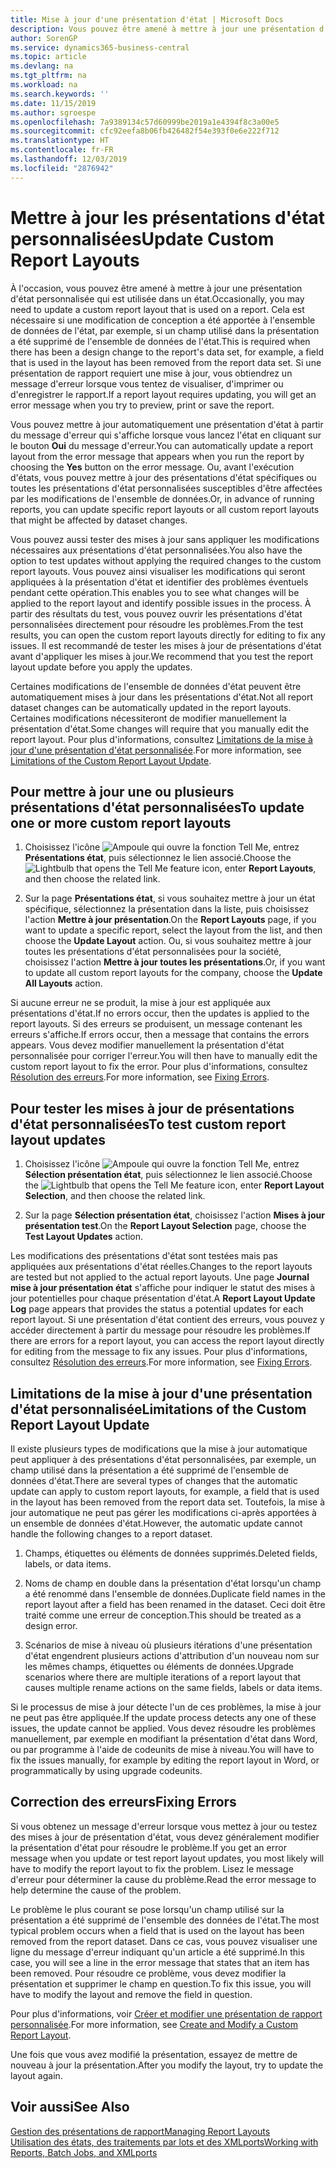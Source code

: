 ```yaml
---
title: Mise à jour d'une présentation d'état | Microsoft Docs
description: Vous pouvez être amené à mettre à jour une présentation d'état personnalisée qui est utilisée dans un état. Cela est nécessaire si une modification de conception a été apportée à l'ensemble de données de l'état, par exemple, si un champ utilisé dans la présentation a été supprimé de l'ensemble de données de l'état.
author: SorenGP
ms.service: dynamics365-business-central
ms.topic: article
ms.devlang: na
ms.tgt_pltfrm: na
ms.workload: na
ms.search.keywords: ''
ms.date: 11/15/2019
ms.author: sgroespe
ms.openlocfilehash: 7a9389134c57d60999be2019a1e4394f8c3a00e5
ms.sourcegitcommit: cfc92eefa8b06fb426482f54e393f0e6e222f712
ms.translationtype: HT
ms.contentlocale: fr-FR
ms.lasthandoff: 12/03/2019
ms.locfileid: "2876942"
---
```

# <a name="update-custom-report-layouts"></a><span data-ttu-id="b4d4e-104">Mettre à jour les présentations d'état personnalisées</span><span class="sxs-lookup"><span data-stu-id="b4d4e-104">Update Custom Report Layouts</span></span>
<span data-ttu-id="b4d4e-105">À l'occasion, vous pouvez être amené à mettre à jour une présentation d'état personnalisée qui est utilisée dans un état.</span><span class="sxs-lookup"><span data-stu-id="b4d4e-105">Occasionally, you may need to update a custom report layout that is used on a report.</span></span> <span data-ttu-id="b4d4e-106">Cela est nécessaire si une modification de conception a été apportée à l'ensemble de données de l'état, par exemple, si un champ utilisé dans la présentation a été supprimé de l'ensemble de données de l'état.</span><span class="sxs-lookup"><span data-stu-id="b4d4e-106">This is required when there has been a design change to the report's data set, for example, a field that is used in the layout has been removed from the report data set.</span></span> <span data-ttu-id="b4d4e-107">Si une présentation de rapport requiert une mise à jour, vous obtiendrez un message d'erreur lorsque vous tentez de visualiser, d'imprimer ou d'enregistrer le rapport.</span><span class="sxs-lookup"><span data-stu-id="b4d4e-107">If a report layout requires updating, you will get an error message when you try to preview, print or save the report.</span></span>  

<span data-ttu-id="b4d4e-108">Vous pouvez mettre à jour automatiquement une présentation d'état à partir du message d'erreur qui s'affiche lorsque vous lancez l'état en cliquant sur le bouton **Oui** du message d'erreur.</span><span class="sxs-lookup"><span data-stu-id="b4d4e-108">You can automatically update a report layout from the error message that appears when you run the report by choosing the **Yes** button on the error message.</span></span> <span data-ttu-id="b4d4e-109">Ou, avant l'exécution d'états, vous pouvez mettre à jour des présentations d'état spécifiques ou toutes les présentations d'état personnalisées susceptibles d'être affectées par les modifications de l'ensemble de données.</span><span class="sxs-lookup"><span data-stu-id="b4d4e-109">Or, in advance of running reports, you can update specific report layouts or all custom report layouts that might be affected by dataset changes.</span></span>  

<span data-ttu-id="b4d4e-110">Vous pouvez aussi tester des mises à jour sans appliquer les modifications nécessaires aux présentations d'état personnalisées.</span><span class="sxs-lookup"><span data-stu-id="b4d4e-110">You also have the option to test updates without applying the required changes to the custom report layouts.</span></span> <span data-ttu-id="b4d4e-111">Vous pouvez ainsi visualiser les modifications qui seront appliquées à la présentation d'état et identifier des problèmes éventuels pendant cette opération.</span><span class="sxs-lookup"><span data-stu-id="b4d4e-111">This enables you to see what changes will be applied to the report layout and identify possible issues in the process.</span></span> <span data-ttu-id="b4d4e-112">À partir des résultats du test, vous pouvez ouvrir les présentations d'état personnalisées directement pour résoudre les problèmes.</span><span class="sxs-lookup"><span data-stu-id="b4d4e-112">From the test results, you can open the custom report layouts directly for editing to fix any issues.</span></span> <span data-ttu-id="b4d4e-113">Il est recommandé de tester les mises à jour de présentations d'état avant d'appliquer les mises à jour.</span><span class="sxs-lookup"><span data-stu-id="b4d4e-113">We recommend that you test the report layout update before you apply the updates.</span></span>  

<span data-ttu-id="b4d4e-114">Certaines modifications de l'ensemble de données d'état peuvent être automatiquement mises à jour dans les présentations d'état.</span><span class="sxs-lookup"><span data-stu-id="b4d4e-114">Not all report dataset changes can be automatically updated in the report layouts.</span></span> <span data-ttu-id="b4d4e-115">Certaines modifications nécessiteront de modifier manuellement la présentation d'état.</span><span class="sxs-lookup"><span data-stu-id="b4d4e-115">Some changes will require that you manually edit the report layout.</span></span> <span data-ttu-id="b4d4e-116">Pour plus d'informations, consultez [Limitations de la mise à jour d'une présentation d'état personnalisée](ui-update-report-layouts.md#UpdateLimitations).</span><span class="sxs-lookup"><span data-stu-id="b4d4e-116">For more information, see [Limitations of the Custom Report Layout Update](ui-update-report-layouts.md#UpdateLimitations).</span></span>  

## <a name="to-update-one-or-more-custom-report-layouts"></a><span data-ttu-id="b4d4e-117">Pour mettre à jour une ou plusieurs présentations d'état personnalisées</span><span class="sxs-lookup"><span data-stu-id="b4d4e-117">To update one or more custom report layouts</span></span>  

1.  <span data-ttu-id="b4d4e-118">Choisissez l'icône ![Ampoule qui ouvre la fonction Tell Me](media/ui-search/search_small.png "Dites-moi ce que vous voulez faire"), entrez **Présentations état**, puis sélectionnez le lien associé.</span><span class="sxs-lookup"><span data-stu-id="b4d4e-118">Choose the ![Lightbulb that opens the Tell Me feature](media/ui-search/search_small.png "Tell me what you want to do") icon, enter **Report Layouts**, and then choose the related link.</span></span>  

2.  <span data-ttu-id="b4d4e-119">Sur la page **Présentations état**, si vous souhaitez mettre à jour un état spécifique, sélectionnez la présentation dans la liste, puis choisissez l'action **Mettre à jour présentation**.</span><span class="sxs-lookup"><span data-stu-id="b4d4e-119">On the **Report Layouts** page, if you want to update a specific report, select the layout from the list, and then choose the **Update Layout** action.</span></span> <span data-ttu-id="b4d4e-120">Ou, si vous souhaitez mettre à jour toutes les présentations d'état personnalisées pour la société, choisissez l'action **Mettre à jour toutes les présentations**.</span><span class="sxs-lookup"><span data-stu-id="b4d4e-120">Or, if you want to update all custom report layouts for the company, choose the **Update All Layouts** action.</span></span>  

<span data-ttu-id="b4d4e-121">Si aucune erreur ne se produit, la mise à jour est appliquée aux présentations d'état.</span><span class="sxs-lookup"><span data-stu-id="b4d4e-121">If no errors occur, then the updates is applied to the report layouts.</span></span> <span data-ttu-id="b4d4e-122">Si des erreurs se produisent, un message contenant les erreurs s'affiche.</span><span class="sxs-lookup"><span data-stu-id="b4d4e-122">If errors occur, then a message that contains the errors appears.</span></span> <span data-ttu-id="b4d4e-123">Vous devez modifier manuellement la présentation d'état personnalisée pour corriger l'erreur.</span><span class="sxs-lookup"><span data-stu-id="b4d4e-123">You will then have to manually edit the custom report layout to fix the error.</span></span> <span data-ttu-id="b4d4e-124">Pour plus d'informations, consultez [Résolution des erreurs](ui-update-report-layouts.md#FixErrors).</span><span class="sxs-lookup"><span data-stu-id="b4d4e-124">For more information, see [Fixing Errors](ui-update-report-layouts.md#FixErrors).</span></span>  

## <a name="to-test-custom-report-layout-updates"></a><span data-ttu-id="b4d4e-125">Pour tester les mises à jour de présentations d'état personnalisées</span><span class="sxs-lookup"><span data-stu-id="b4d4e-125">To test custom report layout updates</span></span>  

1.  <span data-ttu-id="b4d4e-126">Choisissez l'icône ![Ampoule qui ouvre la fonction Tell Me](media/ui-search/search_small.png "Dites-moi ce que vous voulez faire"), entrez **Sélection présentation état**, puis sélectionnez le lien associé.</span><span class="sxs-lookup"><span data-stu-id="b4d4e-126">Choose the ![Lightbulb that opens the Tell Me feature](media/ui-search/search_small.png "Tell me what you want to do") icon, enter **Report Layout Selection**, and then choose the related link.</span></span>  

2.  <span data-ttu-id="b4d4e-127">Sur la page **Sélection présentation état**, choisissez l'action **Mises à jour présentation test**.</span><span class="sxs-lookup"><span data-stu-id="b4d4e-127">On the **Report Layout Selection** page, choose the **Test Layout Updates** action.</span></span>  

 <span data-ttu-id="b4d4e-128">Les modifications des présentations d'état sont testées mais pas appliquées aux présentations d'état réelles.</span><span class="sxs-lookup"><span data-stu-id="b4d4e-128">Changes to the report layouts are tested but not applied to the actual report layouts.</span></span> <span data-ttu-id="b4d4e-129">Une page **Journal mise à jour présentation état** s'affiche pour indiquer le statut des mises à jour potentielles pour chaque présentation d'état.</span><span class="sxs-lookup"><span data-stu-id="b4d4e-129">A **Report Layout Update Log** page appears that provides the status a potential updates for each report layout.</span></span> <span data-ttu-id="b4d4e-130">Si une présentation d'état contient des erreurs, vous pouvez y accéder directement à partir du message pour résoudre les problèmes.</span><span class="sxs-lookup"><span data-stu-id="b4d4e-130">If there are errors for a report layout, you can access the report layout directly for editing from the message to fix any issues.</span></span> <span data-ttu-id="b4d4e-131">Pour plus d'informations, consultez [Résolution des erreurs](ui-update-report-layouts.md#FixErrors).</span><span class="sxs-lookup"><span data-stu-id="b4d4e-131">For more information, see [Fixing Errors](ui-update-report-layouts.md#FixErrors).</span></span>  

##  <a name="UpdateLimitations"></a> <span data-ttu-id="b4d4e-132">Limitations de la mise à jour d'une présentation d'état personnalisée</span><span class="sxs-lookup"><span data-stu-id="b4d4e-132">Limitations of the Custom Report Layout Update</span></span>  
 <span data-ttu-id="b4d4e-133">Il existe plusieurs types de modifications que la mise à jour automatique peut appliquer à des présentations d'état personnalisées, par exemple, un champ utilisé dans la présentation a été supprimé de l'ensemble de données d'état.</span><span class="sxs-lookup"><span data-stu-id="b4d4e-133">There are several types of changes that the automatic update can apply to custom report layouts, for example, a field that is used in the layout has been removed from the report data set.</span></span> <span data-ttu-id="b4d4e-134">Toutefois, la mise à jour automatique ne peut pas gérer les modifications ci-après apportées à un ensemble de données d'état.</span><span class="sxs-lookup"><span data-stu-id="b4d4e-134">However, the automatic update cannot handle the following changes to a report dataset.</span></span>  

1.  <span data-ttu-id="b4d4e-135">Champs, étiquettes ou éléments de données supprimés.</span><span class="sxs-lookup"><span data-stu-id="b4d4e-135">Deleted fields, labels, or data items.</span></span>  

2.  <span data-ttu-id="b4d4e-136">Noms de champ en double dans la présentation d'état lorsqu'un champ a été renommé dans l'ensemble de données.</span><span class="sxs-lookup"><span data-stu-id="b4d4e-136">Duplicate field names in the report layout after a field has been renamed in the dataset.</span></span> <span data-ttu-id="b4d4e-137">Ceci doit être traité comme une erreur de conception.</span><span class="sxs-lookup"><span data-stu-id="b4d4e-137">This should be treated as a design error.</span></span>  

3.  <span data-ttu-id="b4d4e-138">Scénarios de mise à niveau où plusieurs itérations d'une présentation d'état engendrent plusieurs actions d'attribution d'un nouveau nom sur les mêmes champs, étiquettes ou éléments de données.</span><span class="sxs-lookup"><span data-stu-id="b4d4e-138">Upgrade scenarios where there are multiple iterations of a report layout that causes multiple rename actions on the same fields, labels or data items.</span></span>  

 <span data-ttu-id="b4d4e-139">Si le processus de mise à jour détecte l'un de ces problèmes, la mise à jour ne peut pas être appliquée.</span><span class="sxs-lookup"><span data-stu-id="b4d4e-139">If the update process detects any one of these issues, the update cannot be applied.</span></span> <span data-ttu-id="b4d4e-140">Vous devez résoudre les problèmes manuellement, par exemple en modifiant la présentation d'état dans Word, ou par programme à l'aide de codeunits de mise à niveau.</span><span class="sxs-lookup"><span data-stu-id="b4d4e-140">You will have to fix the issues manually, for example by editing the report layout in Word, or programmatically by using upgrade codeunits.</span></span>  

##  <a name="FixErrors"></a> <span data-ttu-id="b4d4e-141">Correction des erreurs</span><span class="sxs-lookup"><span data-stu-id="b4d4e-141">Fixing Errors</span></span>  
 <span data-ttu-id="b4d4e-142">Si vous obtenez un message d'erreur lorsque vous mettez à jour ou testez des mises à jour de présentation d'état, vous devez généralement modifier la présentation d'état pour résoudre le problème.</span><span class="sxs-lookup"><span data-stu-id="b4d4e-142">If you get an error message when you update or test report layout updates, you most likely will have to modify the report layout to fix the problem.</span></span> <span data-ttu-id="b4d4e-143">Lisez le message d'erreur pour déterminer la cause du problème.</span><span class="sxs-lookup"><span data-stu-id="b4d4e-143">Read the error message to help determine the cause of the problem.</span></span>  

 <span data-ttu-id="b4d4e-144">Le problème le plus courant se pose lorsqu'un champ utilisé sur la présentation a été supprimé de l'ensemble des données de l'état.</span><span class="sxs-lookup"><span data-stu-id="b4d4e-144">The most typical problem occurs when a field that is used on the layout has been removed from the report dataset.</span></span> <span data-ttu-id="b4d4e-145">Dans ce cas, vous pouvez visualiser une ligne du message d'erreur indiquant qu'un article a été supprimé.</span><span class="sxs-lookup"><span data-stu-id="b4d4e-145">In this case, you will see a line in the error message that states that an item has been removed.</span></span> <span data-ttu-id="b4d4e-146">Pour résoudre ce problème, vous devez modifier la présentation et supprimer le champ en question.</span><span class="sxs-lookup"><span data-stu-id="b4d4e-146">To fix this issue, you will have to modify the layout and remove the field in question.</span></span>  

 <span data-ttu-id="b4d4e-147">Pour plus d'informations, voir [Créer et modifier une présentation de rapport personnalisée](ui-how-create-custom-report-layout.md#ModifyCustomLayout).</span><span class="sxs-lookup"><span data-stu-id="b4d4e-147">For more information, see [Create and Modify a Custom Report Layout](ui-how-create-custom-report-layout.md#ModifyCustomLayout).</span></span>  

 <span data-ttu-id="b4d4e-148">Une fois que vous avez modifié la présentation, essayez de mettre de nouveau à jour la présentation.</span><span class="sxs-lookup"><span data-stu-id="b4d4e-148">After you modify the layout, try to update the layout again.</span></span>  

## <a name="see-also"></a><span data-ttu-id="b4d4e-149">Voir aussi</span><span class="sxs-lookup"><span data-stu-id="b4d4e-149">See Also</span></span>  
 [<span data-ttu-id="b4d4e-150">Gestion des présentations de rapport</span><span class="sxs-lookup"><span data-stu-id="b4d4e-150">Managing Report Layouts</span></span>](ui-manage-report-layouts.md)  
 [<span data-ttu-id="b4d4e-151">Utilisation des états, des traitements par lots et des XMLports</span><span class="sxs-lookup"><span data-stu-id="b4d4e-151">Working with Reports, Batch Jobs, and XMLports</span></span>](ui-work-report.md)  
